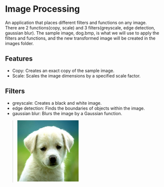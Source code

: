 # Image Processing
An application that places different filters and functions on any image. There are 2 functions(copy, scale) and 3 filters(greyscale, edge detection, gaussian blur). The sample image, dog.bmp, is what we will use to apply the filters and functions, and the new transformed image will be created in the images folder.

## Features
 * Copy: Creates an exact copy of the sample image.
 * Scale: Scales the image dimensions by a specified scale factor.

## Filters
 * greyscale: Creates a black and white image.
 * edge detection: Finds the boundaries of objects within the image.
 * gaussian blur: Blurs the image by a Gaussian function. 

> ![splashpage](dog.bmp)
